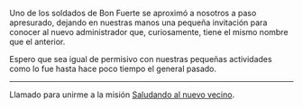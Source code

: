 Uno de los soldados de Bon Fuerte se aproximó a nosotros a paso apresurado, dejando en nuestras manos una pequeña invitación para conocer al nuevo administrador que, curiosamente, tiene el mismo nombre que el anterior.

Espero que sea igual de permisivo con nuestras pequeñas actividades como lo fue hasta hace poco tiempo el general pasado.

---

Llamado para unirme a la misión [Saludando al nuevo vecino](../../!EVENTOS/Saludar%20al%20nuevo%20vecino.md).